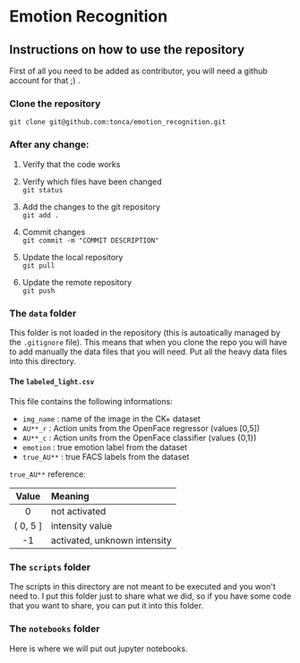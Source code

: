 # Emotion Recognition

## Instructions on how to use the repository

First of all you need to be added as contributor, you will need a github account for that ;) .   

### Clone the repository
`git clone git@github.com:tonca/emotion_recognition.git`

### After any change:

1. Verify that the code works

2. Verify which files have been changed <br/>
`git status`

3. Add the changes to the git repository <br/>
`git add .`

4. Commit changes <br/>
`git commit -m "COMMIT DESCRIPTION"`

5. Update the local repository <br/>
`git pull`

6. Update the remote repository <br/>
`git push`

### The `data` folder

This folder is not loaded in the repository (this is autoatically managed by the `.gitignore` file).
This means that when you clone the repo you will have to add manually the data files that you will need.
Put all the heavy data files into this directory.

#### The `labeled_light.csv`

This file contains the following informations:
- `img_name` : name of the image in the CK+ dataset
- `AU**_r` : Action units from the OpenFace regressor (values [0,5])
- `AU**_c` : Action units from the OpenFace classifier (values {0,1})
- `emotion` : true emotion label from the dataset
- `true_AU**` : true FACS labels from the dataset 

`true_AU**` reference:

| Value   | Meaning                      | 
|:-------:|:-----------------------------| 
| 0       | not activated                |
| ( 0, 5 ]| intensity value              | 
| -1      | activated, unknown intensity |

### The `scripts` folder

The scripts in this directory are not meant to be executed and you won't need to. 
I put this folder just to share what we did, so if you have some code that you want to share, you can put it into this folder.

### The `notebooks` folder

Here is where we will put out jupyter notebooks.
